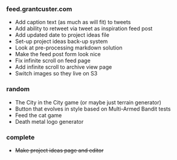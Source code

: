 ### feed.grantcuster.com
- Add caption text (as much as will fit) to tweets
- Add ability to retweet via tweet as inspiration feed post
- Add updated date to project ideas file
- Set-up project ideas back-up system
- Look at pre-processing markdown solution
- Make the feed post form look nice
- Fix infinite scroll on feed page
- Add infinite scroll to archive view page
- Switch images so they live on S3

### random
- The City in the City game (or maybe just terrain generator)
- Button that evolves in style based on Multi-Armed Bandit tests
- Feed the cat game
- Death metal logo generator

### complete
- ~~Make project ideas page and editor~~
